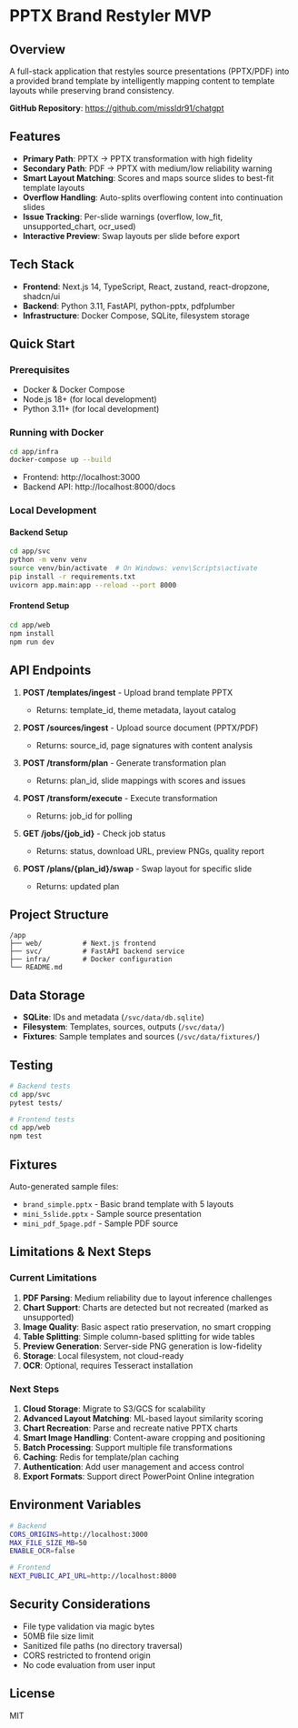 # PPTX Brand Restyler MVP

## Overview
A full-stack application that restyles source presentations (PPTX/PDF) into a provided brand template by intelligently mapping content to template layouts while preserving brand consistency.

**GitHub Repository**: https://github.com/missldr91/chatgpt

## Features
- **Primary Path**: PPTX → PPTX transformation with high fidelity
- **Secondary Path**: PDF → PPTX with medium/low reliability warning
- **Smart Layout Matching**: Scores and maps source slides to best-fit template layouts
- **Overflow Handling**: Auto-splits overflowing content into continuation slides
- **Issue Tracking**: Per-slide warnings (overflow, low_fit, unsupported_chart, ocr_used)
- **Interactive Preview**: Swap layouts per slide before export

## Tech Stack
- **Frontend**: Next.js 14, TypeScript, React, zustand, react-dropzone, shadcn/ui
- **Backend**: Python 3.11, FastAPI, python-pptx, pdfplumber
- **Infrastructure**: Docker Compose, SQLite, filesystem storage

## Quick Start

### Prerequisites
- Docker & Docker Compose
- Node.js 18+ (for local development)
- Python 3.11+ (for local development)

### Running with Docker
```bash
cd app/infra
docker-compose up --build
```
- Frontend: http://localhost:3000
- Backend API: http://localhost:8000/docs

### Local Development

#### Backend Setup
```bash
cd app/svc
python -m venv venv
source venv/bin/activate  # On Windows: venv\Scripts\activate
pip install -r requirements.txt
uvicorn app.main:app --reload --port 8000
```

#### Frontend Setup
```bash
cd app/web
npm install
npm run dev
```

## API Endpoints

1. **POST /templates/ingest** - Upload brand template PPTX
   - Returns: template_id, theme metadata, layout catalog

2. **POST /sources/ingest** - Upload source document (PPTX/PDF)
   - Returns: source_id, page signatures with content analysis

3. **POST /transform/plan** - Generate transformation plan
   - Returns: plan_id, slide mappings with scores and issues

4. **POST /transform/execute** - Execute transformation
   - Returns: job_id for polling

5. **GET /jobs/{job_id}** - Check job status
   - Returns: status, download URL, preview PNGs, quality report

6. **POST /plans/{plan_id}/swap** - Swap layout for specific slide
   - Returns: updated plan

## Project Structure
```
/app
├── web/          # Next.js frontend
├── svc/          # FastAPI backend service
├── infra/        # Docker configuration
└── README.md
```

## Data Storage
- **SQLite**: IDs and metadata (`/svc/data/db.sqlite`)
- **Filesystem**: Templates, sources, outputs (`/svc/data/`)
- **Fixtures**: Sample templates and sources (`/svc/data/fixtures/`)

## Testing
```bash
# Backend tests
cd app/svc
pytest tests/

# Frontend tests
cd app/web
npm test
```

## Fixtures
Auto-generated sample files:
- `brand_simple.pptx` - Basic brand template with 5 layouts
- `mini_5slide.pptx` - Sample source presentation
- `mini_pdf_5page.pdf` - Sample PDF source

## Limitations & Next Steps

### Current Limitations
1. **PDF Parsing**: Medium reliability due to layout inference challenges
2. **Chart Support**: Charts are detected but not recreated (marked as unsupported)
3. **Image Quality**: Basic aspect ratio preservation, no smart cropping
4. **Table Splitting**: Simple column-based splitting for wide tables
5. **Preview Generation**: Server-side PNG generation is low-fidelity
6. **Storage**: Local filesystem, not cloud-ready
7. **OCR**: Optional, requires Tesseract installation

### Next Steps
1. **Cloud Storage**: Migrate to S3/GCS for scalability
2. **Advanced Layout Matching**: ML-based layout similarity scoring
3. **Chart Recreation**: Parse and recreate native PPTX charts
4. **Smart Image Handling**: Content-aware cropping and positioning
5. **Batch Processing**: Support multiple file transformations
6. **Caching**: Redis for template/plan caching
7. **Authentication**: Add user management and access control
8. **Export Formats**: Support direct PowerPoint Online integration

## Environment Variables
```bash
# Backend
CORS_ORIGINS=http://localhost:3000
MAX_FILE_SIZE_MB=50
ENABLE_OCR=false

# Frontend
NEXT_PUBLIC_API_URL=http://localhost:8000
```

## Security Considerations
- File type validation via magic bytes
- 50MB file size limit
- Sanitized file paths (no directory traversal)
- CORS restricted to frontend origin
- No code evaluation from user input

## License
MIT